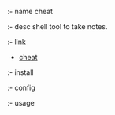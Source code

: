 :- name
cheat

:- desc
shell tool to take notes.

:- link
* [cheat](https://github.com/cheat/cheat)

:- install

:- config

:- usage

